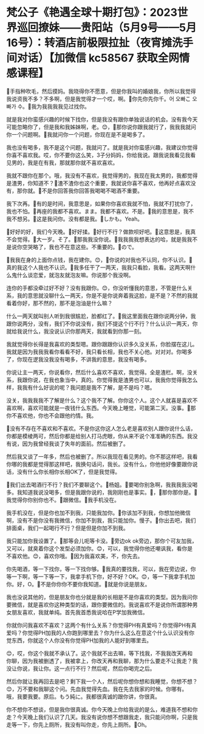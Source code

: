 # 梵公子《艳遇全球十期打包》：2023世界巡回撩妹——贵阳站（5月9号——5月16号）：转酒店前极限拉扯（夜宵摊洗手间对话）【加微信 kc58567 获取全网情感课程】

🎼手指种吹毛，然后摸妈。我晓得你不愿意，但是你我叫的婚娘我，你所以我觉得我说资我不多？不多啊，但是我觉得才一个哎，啊。🎼你先你先你千。어 오빠こ 오빠가 수。🎼我为我我我我见过找你。

就是我对你蛮感兴趣的时候下找你，但是我没有跟你单独说话的机会。没有我今天可能忽略你了，但是我和我姊妹啊，老。😊，🎼那你说你跟我就行了，我我我就问你一个问题啊。🎼我就问你一个问题，你现在是不是喝多了。

我也没有喝多，我不是这个问题，我就问了。就是我对你蛮感兴趣，我建议你觉得你喜不喜欢我。哎，你不要你这么笑，3子分妈妈，你给我说。跟我说我看见我看见男的，我是在有我，那就那你就不喜欢喜欢。

我就不跟你在那个。哦，我没有不喜欢，我觉得男的，我现在我太男的，我都觉得是渣男，你知道不？🎼渣不渣你也这个重要，我就说你喜不喜欢，他再好点喜欢没有，那你就。🎼不是你回答我你回答我喝喝不喝酒不重要。

我下次再。🎼有的是时间，我意思是，如果你你喜欢我就不怕，我就不打扰你了，我也不怕。🎼再座的我都不喜欢。まま。我都不喜欢。不是。🎼我的意思是，我不我不想另。🎼这是我问你。没有都是我。🎼しかも。Yeah。

🎼好好的好，我们今天晚。🎼好好揉。🎼好行不行？做款呗好吧。🎼这意思是，我真不会觉得。🎼大一岁。そ了。🎼那我我没你说。🎼我我我我想表达的哈，就是我我不是说你空哭略了，我也不在意这些。不重要的。🎼ので。

🎼我我在身的上面你点钱，我在建你。😊，🎼你说的对我也不认同，你不认识。🎼真的我这个人我也不认识。🎼我多任干了一两天，我我只看脸，我看。这两天啊什么鬼什么谈恋爱，就泡友就泡友嘛。你说那个我没啊。

连你的手都没牵过好不好？没有我跟你。😊，你没听懂我的意思，不管是什么关系，我的意思就没聊什么一两天，你是不是你说奔着我这脸，是不是？不然的我就看着你好，那不然的，那不是泡油是什么嘛？

什么一两天就叫别人听到我很尴尬，脸都红了。🎼我这里面我在跟你说两分钟，我跟你说两分，没有，我们不你说没有，我们不提这个行不行？什么认识一两天，你就给我说什么，我没说认识你那两天，我就看到你那一刻。

我就觉得你长得是我喜欢的类型嗯。跟你跟跟你认识多久没关系，你脸摆在这儿。我就是因为我我我看你看看不好，我只看长相，我也不关心他。对对对。你喝多了，你现在逻我没我没有喝多，不讲我的意思，我没有喝多。

你说让主一两天，你说看你，然后什么喜欢不喜欢，我觉得。全是渣栏。啊，没关系，我跟你说，在我也象当中，真的。你觉得我是渣男也可以，我我你觉得我怎么样，我我有什么好说的呢？我问题是我不了解，是不是吗？嗯。

没关，我我我我不了解是什么？这个我不了解。你你这个人。这个人就喜是喜欢不喜欢啊，喜欢可能就是一夜钱什么东西。今天晚上睡觉，可能第二天。没事。🎼那你不喜欢他，你也不会跟他约情。我。

🎼没有不存在不喜欢和不喜欢。不是你这你这人怎么老是喜欢别人跟你说什么话，你都是模棱两可，然后你都是给别人打马虎眼，你从来不说个准准确的东西。我没有说，因为我曾经我谈了失年的面前。然后被删了。

然后我又谈了一年多，然后也被删了。所以我现在看见男的。你不那这样吧，我看你哪的我都是觉得那这样吧，我换句话问，我长。没有什么，你他他好像要跟你说话，没有什么你长相你长相OK了，但是我觉得。

🎼我们出去喝酒行不行？我们不要聊这个。🎼杨姐。🎼要喝你别急啊，我我我我没喝多。我知道我说没喝多，但是我跟你说的，我刚刚也是事实。🎼，🎼那你那你是。🎼我觉得你你别你也不。🎼跟微信。🎼我手机没在。

我手机没在，但是你也加不到我，只能我加你。🎼你该加不到我，你想加他微信啊，没有不是你没有我微信，你加不到我，我只能加你。慢子。🎼你出去吧，我们排面桌，我们一起喝行不行？但是但是你加不到我。

我只能加你我设置了。🎼那等会儿呃等卡没。🎼旁边ok ok旁边，那你个可友加我，又可以，就臭着你这个发型必须加你。😊，可以，我觉得你他还嘲讽我，看你是不喜欢他。😊，喜欢你哦。🎼因为我喜欢美，不，你先去。

你先喝酒，等一下找你，等一下找你够。🎼我真的要找我，可以，我在旁边说，你等一下啊，等一下等一下，我拿手机下你，好不好？OK。😊，等一下我拿手机加你。好，O。🎼不是你你你不要你我知道。🎼就是你说是朋友。

我也没说其他的，但是朋友你也分就是我的长相是不是你喜欢的类型。因为我问你要微信，就是喜欢你这种类型的话，跟你要微信的。我说喜欢不是说你所谓那种男女朋友喜欢，我就单纯。首先我首悉我说哈在P学加我微信。

你就你问我喜欢不喜欢？这两个有什么关系？你觉得PH有真爱吗？你觉得PH有真爱吗？你觉得PH加我的人你跑到哪里去？你为什么这么在意这个什么认识没有你觉东西，你就这个人你没有你觉得PH加我的人能好到哪里去。

😊，哎，你这个我就不承认了。这个我就不出去嘛，等下找我，不我我改天再和你聊，因为我被删透了，我被拿上，你改天再和我聊，那为什么要走不让我走？我没让你说，我让你。这一点行不行？然后呢，然后你喝完之后。

然后你就让我再回去是吧？剩下我一个人，然后呢你想你想和我睡觉，你想不想？😊，万不要和我聊这个问。先血我觉得先血。我在先去我家的时候。你哪有。哦，我要我要。原后。もう純に。我都很真诚的跟你讲，你很真。

你不想你不想谈，但是我你很真诚。你今天晚上你给我说的是么，难道我不想和你走？今天晚上我们认识了几天。我没有说你想不想跟我走，我只能问你啊，只是我走等一下，你先上厕所，我没有叫你走，你先上厕所。🎼Oh。

